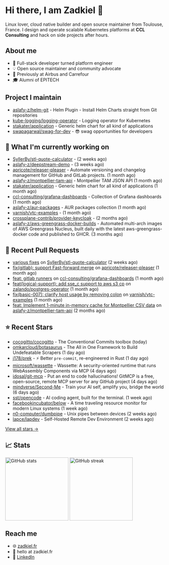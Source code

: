 # Hi there, I am Zadkiel 👋

Linux lover, cloud native builder and open source maintainer from Toulouse, France. I design and operate scalable Kubernetes platforms at **CCL Consulting** and hack on side projects after hours.

## About me

* 💼 Full-stack developer turned platform engineer
* 💡 Open source maintainer and community advocate
* 🏢 Previously at Airbus and Carrefour
* 🎓 Alumni of EPITECH

## Project I maintain

- [aslafy-z/helm-git](https://github.com/aslafy-z/helm-git) - Helm Plugin - Install Helm Charts straight from Git repositories
- [kube-logging/logging-operator](https://github.com/kube-logging/logging-operator) - Logging operator for Kubernetes
- [stakater/application](https://github.com/stakater/application) - Generic helm chart for all kind of applications
- [swapagarwal/swag-for-dev](https://github.com/swapagarwal/swag-for-dev) - 😎 swag opportunities for developers

## 👷 What I'm currently working on


- [SyllerBy/stl-quote-calculator](https://github.com/SyllerBy/stl-quote-calculator) -  (2 weeks ago)
- [aslafy-z/deepstream-demo](https://github.com/aslafy-z/deepstream-demo) -  (3 weeks ago)
- [apricote/releaser-pleaser](https://github.com/apricote/releaser-pleaser) - Automate versioning and changelog management for GitHub and GitLab projects. (1 month ago)
- [aslafy-z/montpellier-tam-api](https://github.com/aslafy-z/montpellier-tam-api) - Montpellier TAM JSON API (1 month ago)
- [stakater/application](https://github.com/stakater/application) - Generic helm chart for all kind of applications (1 month ago)
- [ccl-consulting/grafana-dashboards](https://github.com/ccl-consulting/grafana-dashboards) - Collection of Grafana dashboards (1 month ago)
- [aslafy-z/aur-packages](https://github.com/aslafy-z/aur-packages) - AUR packages collection (1 month ago)
- [varnish/vtc-examples](https://github.com/varnish/vtc-examples) -  (1 month ago)
- [crossplane-contrib/provider-keycloak](https://github.com/crossplane-contrib/provider-keycloak) -  (2 months ago)
- [aslafy-z/aws-greengrass-docker-builds](https://github.com/aslafy-z/aws-greengrass-docker-builds) - Automated multi-arch images of AWS Greengrass Nucleus, built daily with the latest aws-greengrass-docker code and published to GHCR. (3 months ago)



## 🔨 Recent Pull Requests


- [various fixes](https://github.com/SyllerBy/stl-quote-calculator/pull/1) on [SyllerBy/stl-quote-calculator](https://github.com/SyllerBy/stl-quote-calculator) (2 weeks ago)
- [fix(gitlab): support Fast-forward merge](https://github.com/apricote/releaser-pleaser/pull/210) on [apricote/releaser-pleaser](https://github.com/apricote/releaser-pleaser) (1 month ago)
- [feat: gitlab runners](https://github.com/ccl-consulting/grafana-dashboards/pull/1) on [ccl-consulting/grafana-dashboards](https://github.com/ccl-consulting/grafana-dashboards) (1 month ago)
- [feat(logical-support): add sse_c support to aws s3 cp](https://github.com/zalando/postgres-operator/pull/2926) on [zalando/postgres-operator](https://github.com/zalando/postgres-operator) (1 month ago)
- [fix(basic-007): clarify host usage by removing colon](https://github.com/varnish/vtc-examples/pull/2) on [varnish/vtc-examples](https://github.com/varnish/vtc-examples) (1 month ago)
- [feat: Implement 1-minute in-memory cache for Montpellier CSV data](https://github.com/aslafy-z/montpellier-tam-api/pull/7) on [aslafy-z/montpellier-tam-api](https://github.com/aslafy-z/montpellier-tam-api) (2 months ago)

## ⭐ Recent Stars


- [cocogitto/cocogitto](https://github.com/cocogitto/cocogitto) - The Conventional Commits toolbox (today)
- [omkarcloud/botasaurus](https://github.com/omkarcloud/botasaurus) - The All in One Framework to Build Undefeatable Scrapers (1 day ago)
- [j178/prek](https://github.com/j178/prek) - ⚡ Better `pre-commit`, re-engineered in Rust (1 day ago)
- [microsoft/wassette](https://github.com/microsoft/wassette) - Wassette: A security-oriented runtime that runs WebAssembly Components via MCP (4 days ago)
- [idosal/git-mcp](https://github.com/idosal/git-mcp) - Put an end to code hallucinations! GitMCP is a free, open-source, remote MCP server for any GitHub project (4 days ago)
- [mindverse/Second-Me](https://github.com/mindverse/Second-Me) - Train your AI self, amplify you, bridge the world (6 days ago)
- [sst/opencode](https://github.com/sst/opencode) - AI coding agent, built for the terminal. (1 week ago)
- [facebookincubator/below](https://github.com/facebookincubator/below) - A time traveling resource monitor for modern Linux systems (1 week ago)
- [n0-computer/dumbpipe](https://github.com/n0-computer/dumbpipe) - Unix pipes between devices (2 weeks ago)
- [lapce/lapdev](https://github.com/lapce/lapdev) - Self-Hosted Remote Dev Environment (2 weeks ago)

[View all stars →](https://github.com/aslafy-z?tab=stars)

## 📈 Stats

<a href="#"><img height=200 align="center" src="https://github-readme-stats.vercel.app/api?username=aslafy-z&show_icons=true&count_private=true&hide_border=true&theme=transparent" alt="GitHub stats" /></a>
<a href="#"><img height=200 align="center" src="https://github-readme-streak-stats-eight.vercel.app/?user=aslafy-z&hide_border=true&theme=transparent" alt="GitHub streak" /></a>

## Reach me

* 🌐 [zadkiel.fr](https://zadkiel.fr)
* 💬 hello at zadkiel.fr
* 🤝 [LinkedIn](https://go.zadkiel.fr/linkedin)
